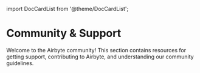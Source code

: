 import DocCardList from '@theme/DocCardList';

# Community & Support

Welcome to the Airbyte community! This section contains resources for getting support, contributing to Airbyte, and understanding our community guidelines.

<DocCardList />
